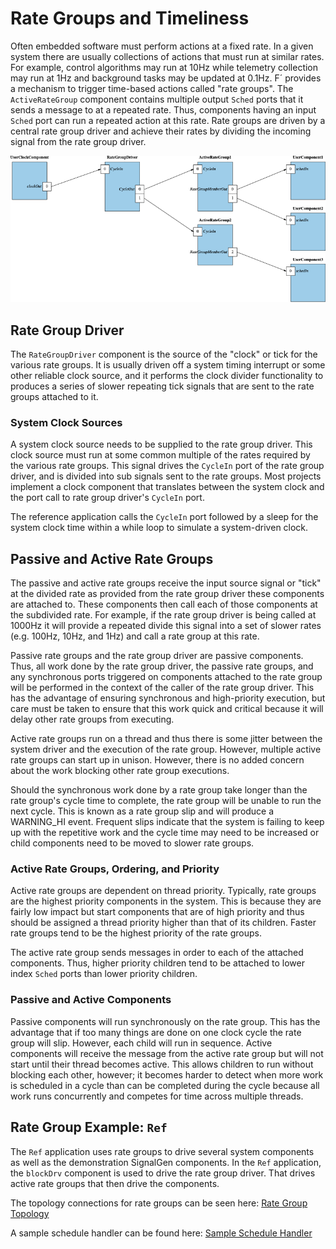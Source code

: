 # Rate Groups and Timeliness

Often embedded software must perform actions at a fixed rate. In a given system there are usually collections of actions
that must run at similar rates. For example, control algorithms may run at 10Hz while telemetry collection may run at
1Hz and background tasks may be updated at 0.1Hz. F´ provides a mechanism to trigger time-based actions called "rate
groups". The `ActiveRateGroup` component contains multiple output `Sched` ports that it sends a message to at a repeated
rate. Thus, components having an input `Sched` port can run a repeated action at this rate. Rate groups are driven by a
central rate group driver and achieve their rates by dividing the incoming signal from the rate group driver.

![Rate Groups](../../../img/rate_group.png)

## Rate Group Driver

The `RateGroupDriver` component is the source of the "clock" or tick for the various rate groups. It is usually driven
off a system timing interrupt or some other reliable clock source, and it performs the clock divider functionality to
produces a series of slower repeating tick signals that are sent to the rate groups attached to it.

### System Clock Sources

A system clock source needs to be supplied to the rate group driver. This clock source must run at some common multiple
of the rates required by the various rate groups. This signal drives the `CycleIn` port of the rate group driver, and is
divided into sub signals sent to the rate groups. Most projects implement a clock component that translates between the
system clock and the port call to rate group driver's `CycleIn` port.

The reference application calls the `CycleIn` port followed by a sleep for the system clock time within a while loop to
simulate a system-driven clock.

## Passive and Active Rate Groups

The passive and active rate groups receive the input source signal or "tick" at the divided rate as provided from the
rate group driver these components are attached to. These components then call each of those components at the
subdivided rate. For example, if the rate group driver is being called at 1000Hz it will provide a repeated divide this
signal into a set of slower rates (e.g. 100Hz, 10Hz, and 1Hz) and call a rate group at this rate.

Passive rate groups and the rate group driver are passive components.  Thus, all work done by the rate group driver, the
passive rate groups, and any synchronous ports triggered on components attached to the rate group will be performed in
the context of the caller of the rate group driver. This has the advantage of ensuring synchronous and high-priority
execution, but care must be taken to ensure that this work quick and critical because it will delay other rate groups
from executing.

Active rate groups run on a thread and thus there is some jitter between the system driver and the execution of the rate
group. However, multiple active rate groups can start up in unison.  However, there is no added concern about the work
blocking other rate group executions.

Should the synchronous work done by a rate group take longer than the rate group's cycle time to complete, the rate
group will be unable to run the next cycle. This is known as a rate group slip and will produce a WARNING_HI event.
Frequent slips indicate that the system is failing to keep up with the repetitive work and the cycle time may need to
be increased or child components need to be moved to slower rate groups.

### Active Rate Groups, Ordering, and Priority

Active rate groups are dependent on thread priority. Typically, rate groups are the highest priority components in the
system. This is because they are fairly low impact but start components that are of high priority and thus should be
assigned a thread priority higher than that of its children. Faster rate groups tend to be the highest priority of the
rate groups.

The active rate group sends messages in order to each of the attached components. Thus, higher priority children tend to
be attached to lower index `Sched` ports than lower priority children.

### Passive and Active Components

Passive components will run synchronously on the rate group. This has the advantage that if too many things are done on
one clock cycle the rate group will slip. However, each child will run in sequence. Active components will receive the
message from the active rate group but will not start until their thread becomes active. This allows children to run
without blocking each other, however; it becomes harder to detect when more work is scheduled in a cycle than can be
completed during the cycle because all work runs concurrently and competes for time across multiple threads.


## Rate Group Example: `Ref`

The `Ref` application uses rate groups to drive several system components as well as the demonstration SignalGen components.
In the `Ref` application, the `blockDrv` component is used to drive the rate group driver. That drives active rate groups
that then drive the components.

The topology connections for rate groups can be seen here:
[Rate Group Topology](https://github.com/nasa/fprime/blob/ddcb2ec138645da34cd4c67f250b67ee8bc67b26/Ref/Top/topology.fpp#L97-L124)

A sample schedule handler can be found here:
[Sample Schedule Handler](https://github.com/nasa/fprime/blob/ddcb2ec138645da34cd4c67f250b67ee8bc67b26/Ref/SignalGen/SignalGen.cpp#L98-L140)